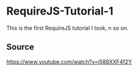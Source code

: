 # RequireJS-Tutorial-1

This is the first RequireJS tutorial I took, n so on.

## Source

<https://www.youtube.com/watch?v=j588XXF4f2Y>
